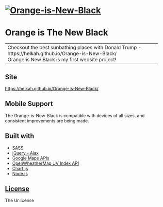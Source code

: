 # [![Orange-is-New-Black](https://helkah.github.io/Orange-is-New-Black/images/WebsitePrintScreen.jpg)](https://helkah.github.io/Orange-is-New-Black/)
# Orange is The New Black
<table>
<tr>
<td>
    Checkout the best sunbathing places with Donald Trump - https://helkah.github.io/Orange-is-New-Black/<br>
    Orange is New Black is my first website project!
</td>
</tr>
</table>

## Site

https://helkah.github.io/Orange-is-New-Black/

## Mobile Support

The Orange-is-New-Black is compatible with devices of all sizes, and consistent improvements are being made.

## Built with

- [SASS](http://sass-lang.com/)
- [jQuery - Ajax](http://www.w3schools.com/jquery/jquery_ref_ajax.asp)
- [Google Maps APIs](https://developers.google.com/maps/)
- [OpenWheatherMap UV Index API](https://openweathermap.org/api/uvi)
- [Chart.js](http://www.chartjs.org/)
- [Node.js](https://nodejs.org/en/)

## [<i class="fa fa-balance-scale" aria-hidden="true"></i>License](http://unlicense.org)

The Unlicense